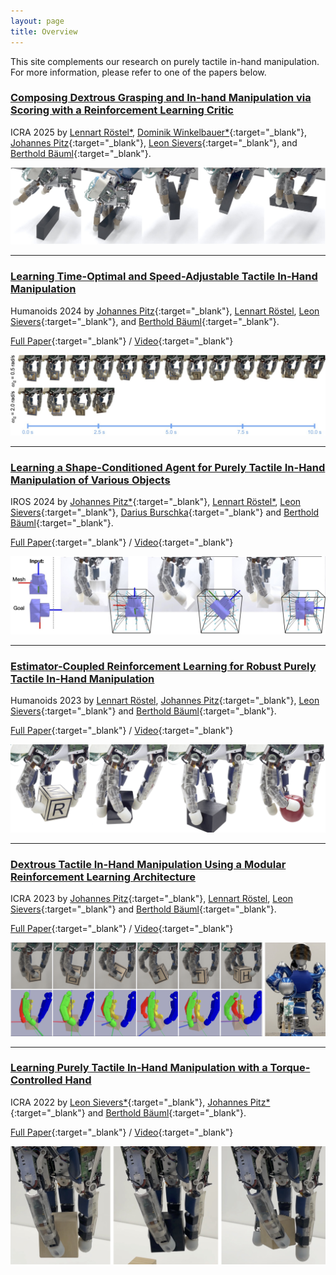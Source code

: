 ```yaml
---
layout: page
title: Overview
---
```

This site complements our research on purely tactile in-hand manipulation. 
For more information, please refer to one of the papers below.

### [Composing Dextrous Grasping and In-hand Manipulation via Scoring with a Reinforcement Learning Critic](_pages/icra25.md)
ICRA 2025 by
[Lennart Röstel\*](https://scholar.google.com/citations?user=BPUd5h0AAAAJ&hl=en&oi=sra), [Dominik Winkelbauer\*](https://scholar.google.com/citations?user=kduGd8wAAAAJ){:target="_blank"}, [Johannes Pitz](https://www.linkedin.com/in/johannes-pitz/){:target="_blank"},  [Leon Sievers](https://www.linkedin.com/in/leon-sievers/){:target="_blank"}, and [Berthold Bäuml](https://scholar.google.com/citations?hl=en&user=fjvpDsEAAAAJ){:target="_blank"}.


[![Sequence](assets/imgs/icra25/sequence_grasping.jpeg)](icra25)

---

### [Learning Time-Optimal and Speed-Adjustable Tactile In-Hand Manipulation](_pages/humanoids24.md)
Humanoids 2024 by
[Johannes Pitz](https://www.linkedin.com/in/johannes-pitz/){:target="_blank"}, [Lennart Röstel](https://scholar.google.com/citations?user=BPUd5h0AAAAJ&hl=en&oi=sra), [Leon Sievers](https://www.linkedin.com/in/leon-sievers/){:target="_blank"}, and [Berthold Bäuml](https://scholar.google.com/citations?hl=en&user=fjvpDsEAAAAJ){:target="_blank"}.

[Full Paper](http://arxiv.org/abs/2411.13148){:target="_blank"} / [Video](https://www.youtube.com/watch?v=Aj4xOSilkxQ){:target="_blank"}

[![Sequence](assets/imgs/humanoids24/test.jpg)](humanoids24)

---

### [Learning a Shape-Conditioned Agent for Purely Tactile In-Hand Manipulation of Various Objects](_pages/iros24.md)
IROS 2024 by
[Johannes Pitz\*](https://www.linkedin.com/in/johannes-pitz/){:target="_blank"}, [Lennart Röstel\*](https://scholar.google.com/citations?user=BPUd5h0AAAAJ&hl=en&oi=sra), [Leon Sievers](https://www.linkedin.com/in/leon-sievers/){:target="_blank"}, [Darius Burschka](https://scholar.google.com/citations?hl=en&user=y-MzVoUAAAAJ){:target="_blank"} and [Berthold Bäuml](https://scholar.google.com/citations?hl=en&user=fjvpDsEAAAAJ){:target="_blank"}.

[Full Paper](https://arxiv.org/abs/2407.18834){:target="_blank"} / [Video](https://www.youtube.com/watch?v=aldTETxDbcU){:target="_blank"}

[![Sequence](assets/imgs/iros24/website.jpg)](iros24)

---

### [Estimator-Coupled Reinforcement Learning for Robust Purely Tactile In-Hand Manipulation](_pages/humanoids23.md)
Humanoids 2023 by
[Lennart Röstel](https://scholar.google.com/citations?user=BPUd5h0AAAAJ&hl=en&oi=sra), [Johannes Pitz](https://www.linkedin.com/in/johannes-pitz/){:target="_blank"}, [Leon Sievers](https://www.linkedin.com/in/leon-sievers/){:target="_blank"} and [Berthold Bäuml](https://scholar.google.com/citations?hl=en&user=fjvpDsEAAAAJ){:target="_blank"}.

[Full Paper](https://arxiv.org/abs/2311.04060){:target="_blank"} / [Video](https://www.youtube.com/watch?v=P8jSDg5TA_E&ab_channel=DLRRM){:target="_blank"}

[![Sequence](assets/imgs/humanoids23/motiv_pic.png)](humanoids23)

---

### [Dextrous Tactile In-Hand Manipulation Using a Modular Reinforcement Learning Architecture](_pages/icra23.md)
ICRA 2023 by
[Johannes Pitz](https://www.linkedin.com/in/johannes-pitz/){:target="_blank"}, [Lennart Röstel](https://scholar.google.com/citations?user=BPUd5h0AAAAJ&hl=en&oi=sra), [Leon Sievers](https://www.linkedin.com/in/leon-sievers/){:target="_blank"} and [Berthold Bäuml](https://scholar.google.com/citations?hl=en&user=fjvpDsEAAAAJ){:target="_blank"}.

[Full Paper](https://arxiv.org/abs/2303.04705){:target="_blank"} / [Video](https://www.youtube.com/watch?v=0VvSIvtHTq0){:target="_blank"}

[![Sequence](assets/imgs/icra23/sequence.png)](icra23)

---

### [Learning Purely Tactile In-Hand Manipulation with a Torque-Controlled Hand](_pages/icra22.md)
ICRA 2022 by
[Leon Sievers\*](https://www.linkedin.com/in/leon-sievers/){:target="_blank"}, [Johannes Pitz\*](https://www.linkedin.com/in/johannes-pitz/){:target="_blank"} and [Berthold Bäuml](https://scholar.google.com/citations?hl=en&user=fjvpDsEAAAAJ){:target="_blank"}.

[Full Paper](https://arxiv.org/abs/2204.03698){:target="_blank"} / [Video](https://www.youtube.com/watch?v=ilDlO94lm1g){:target="_blank"}

[![Sizes](assets/imgs/icra22/sizes.jpg)](icra22)
